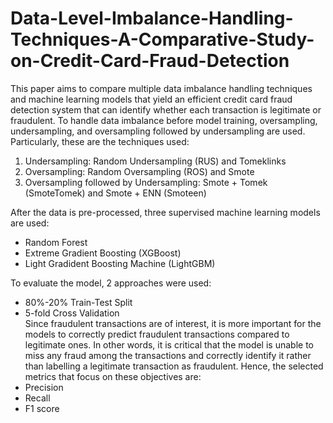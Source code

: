 # Data-Level-Imbalance-Handling-Techniques-A-Comparative-Study-on-Credit-Card-Fraud-Detection

This paper aims to compare multiple data imbalance handling techniques and machine learning models that yield an efficient credit card fraud detection system that can identify
whether each transaction is legitimate or fraudulent. To handle data imbalance before model training, oversampling, undersampling, and oversampling followed by undersampling are used.
Particularly, these are the techniques used:   
1. Undersampling: Random Undersampling (RUS) and Tomeklinks
2. Oversampling: Random Oversampling (ROS) and Smote
3. Oversampling followed by Undersampling: Smote + Tomek (SmoteTomek) and Smote + ENN (Smoteen)

After the data is pre-processed, three supervised machine learning models are used:   
- Random Forest
- Extreme Gradient Boosting (XGBoost)
- Light Gradident Boosting Machine (LightGBM)

To evaluate the model, 2 approaches were used:
- 80%-20% Train-Test Split
- 5-fold Cross Validation   
Since fraudulent transactions are of interest, it is more important for the models to correctly predict fraudulent transactions compared to
legitimate ones. In other words, it is critical that the model is unable to miss any fraud among the transactions and correctly identify it rather than labelling a legitimate transaction as fraudulent. Hence, the selected metrics that focus on these objectives are:   
- Precision
- Recall
- F1 score
